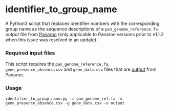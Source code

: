# identifier_to_group_name

A Python3 script that replaces identifier numbers with the corresponding group name as the sequence descriptions of a `pan_genome_reference.fa` output file from [Panaroo](https://gtonkinhill.github.io/panaroo/#/) (only applicable to Panaroo versions prior to v1.1.2 when this issue was resolved in an update).


### Required input files

This script requires the `pan_genome_reference.fa`, `gene_presence_absence.csv` and `gene_data.csv` files that are [output](https://gtonkinhill.github.io/panaroo/#/gettingstarted/output) from Panaroo.


### Usage

`identifier_to_group_name.py -i pan_genome_ref.fa -m gene_presence_absence.csv -g gene_data.csv -o output`
